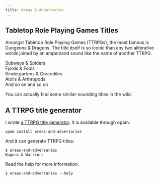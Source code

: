 ```yaml
---
title: Areas & Adversaries
...
```


## Tabletop Role Playing Games Titles

Amongst Tabletop Role Playing Games (TTRPGs), the most famous is Dungeons &
Dragons. The title itself is so iconic than any two aliterative words joined by
an ampersand sound like the name of another TTRPG.

Subways & Spiders  
Fjords & Fools  
Kindergartens & Crocodiles  
Atolls & Arthropods  
And so on and so on

You can actually find some similar-sounding titles in the wild.

## A TTRPG title generator

I wrote [a TTRPG title generator](https://gitlab.com/raphael-proust/areas-and-adversaries).
It is available through opam:

```
opam install areas-and-adversaries
```

And it can generate TTRPG titles:

```
$ areas-and-adversaries
Wagons & Warriors
```

Read the help for more information.

```
$ areas-and-adversaries --help
```

